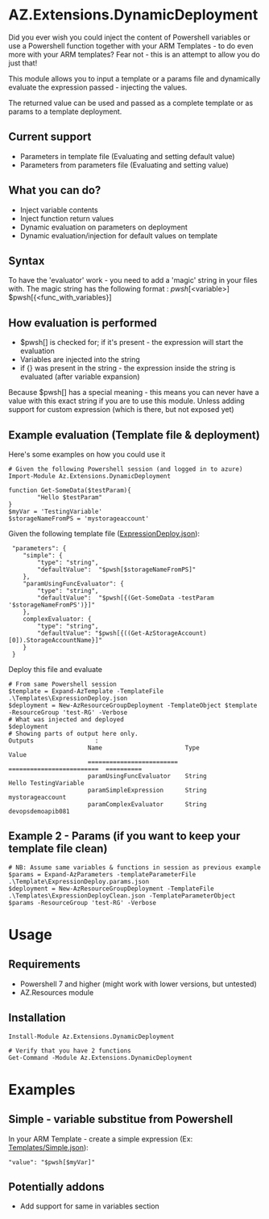 # AZ.Extensions.DynamicDeployment
Did you ever wish you could inject the content of Powershell variables or use a Powershell function together with your ARM Templates - to do even more with your ARM templates? Fear not - this is an attempt to allow you do just that! 

This module allows you to input a template or a params file and dynamically evaluate the expression passed - injecting the values. 

The returned value can be used and passed as a complete template or as params to a template deployment. 

## Current support
 - Parameters in template file (Evaluating and setting default value)
 - Parameters from parameters file (Evaluating and setting value)

## What you can do?
- Inject variable contents
- Inject function return values
- Dynamic evaluation on parameters on deployment
- Dynamic evaluation/injection for default values on template

## Syntax
To have the 'evaluator' work - you need to add a 'magic' string in your files with. The magic string has the following format : $pwsh[<$variable>] $pwsh[{<func_with_variables}]

## How evaluation is performed
- $pwsh[] is checked for; if it's present - the expression will start the evaluation 
- Variables are injected into the string
- if {} was present in the string - the expression inside the string is evaluated (after variable expansion)

Because $pwsh[] has a special meaning - this means you can never have a value with this exact string if you are to use this module. Unless adding support for custom expression (which is there, but not exposed yet)

## Example evaluation (Template file & deployment)
Here's some examples on how you could use it

    # Given the following Powershell session (and logged in to azure)
    Import-Module Az.Extensions.DynamicDeployment

    function Get-SomeData($testParam){ 
            "Hello $testParam" 
    }
    $myVar = 'TestingVariable'
    $storageNameFromPS = 'mystorageaccount'

Given the following template file ([ExpressionDeploy.json](Templates/ExpressionDeploy.json)):

     "parameters": {
        "simple": {
            "type": "string",
            "defaultValue":  "$pwsh[$storageNameFromPS]"
        },
        "paramUsingFuncEvaluator": {
            "type": "string",
            "defaultValue":  "$pwsh[{(Get-SomeData -testParam '$storageNameFromPS')}]"
        },
        complexEvaluator: {
            "type": "string",
            "defaultValue": "$pwsh[{((Get-AzStorageAccount)[0]).StorageAccountName}]"
        }
     }

Deploy this file and evaluate 
    
    # From same Powershell session
    $template = Expand-AzTemplate -TemplateFile .\Templates\ExpressionDeploy.json 
    $deployment = New-AzResourceGroupDeployment -TemplateObject $template -ResourceGroup 'test-RG' -Verbose
    # What was injected and deployed
    $deployment
    # Showing parts of output here only.
    Outputs                 :
                          Name                       Type                       Value
                          =========================  =========================  ==========
                          paramUsingFuncEvaluator    String                     Hello TestingVariable
                          paramSimpleExpression      String                     mystorageaccount
                          paramComplexEvaluator      String                     devopsdemoapib081

## Example 2 - Params (if you want to keep your template file clean)    
    # NB: Assume same variables & functions in session as previous example
    $params = Expand-AzParameters -templateParameterFile .\Template\ExpressionDeploy.params.json
    $deployment = New-AzResourceGroupDeployment -TemplateFile .\Templates\ExpressionDeployClean.json -TemplateParameterObject $params -ResourceGroup 'test-RG' -Verbose
# Usage
## Requirements
 - Powershell 7 and higher (might work with lower versions, but untested)
 - AZ.Resources module 

## Installation
    Install-Module Az.Extensions.DynamicDeployment

    # Verify that you have 2 functions
    Get-Command -Module Az.Extensions.DynamicDeployment


# Examples 
## Simple - variable substitue from Powershell

In your ARM Template - create a simple expression (Ex: [Templates/Simple.json](Templates/Simple.json)):

    "value": "$pwsh[$myVar]"

## Potentially addons
 - Add support for same in variables section
